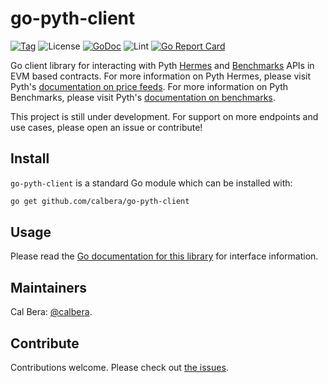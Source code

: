 # go-pyth-client

[![Tag](https://img.shields.io/github/tag/calbera/go-pyth-client.svg)](https://github.com/calbera/go-pyth-client/releases/)
![License](https://img.shields.io/github/license/calbera/go-pyth-client.svg)
[![GoDoc](https://godoc.org/github.com/calbera/go-pyth-client?status.svg)](https://godoc.org/github.com/calbera/go-pyth-client)
![Lint](https://github.com/calbera/go-pyth-client/workflows/golangci-lint/badge.svg)
[![Go Report Card](https://goreportcard.com/badge/github.com/calbera/go-pyth-client)](https://goreportcard.com/report/github.com/calbera/go-pyth-client)

Go client library for interacting with Pyth [Hermes](https://hermes.pyth.network/docs/) and [Benchmarks](https://benchmarks.pyth.network/docs) APIs in EVM based contracts. For more information on Pyth Hermes, please visit Pyth's [documentation on price feeds](https://docs.pyth.network/price-feeds). For more information on Pyth Benchmarks, please visit Pyth's [documentation on benchmarks](https://docs.pyth.network/benchmarks).

This project is still under development. For support on more endpoints and use cases, please open an issue or contribute!

## Install

`go-pyth-client` is a standard Go module which can be installed with:

```sh
go get github.com/calbera/go-pyth-client
```

## Usage

Please read the [Go documentation for this library](https://godoc.org/github.com/calbera/go-pyth-client) for interface information.

## Maintainers

Cal Bera: [@calbera](https://github.com/calbera).

## Contribute

Contributions welcome. Please check out [the issues](https://github.com/calbera/go-pyth-client/issues).
